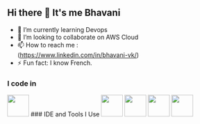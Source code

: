 ## Hi there 👋 It's me Bhavani 

                                               
- 🌱 I’m currently learning Devops
- 👯 I’m looking to collaborate on AWS Cloud
- 📫 How to reach me :
<br /> (https://www.linkedin.com/in/bhavani-vk/)
- ⚡ Fun fact: I know French.


### I code in
<img height="50" width="50" src="https://img.icons8.com/color/48/000000/python.png" /> 
### IDE and Tools I Use
<img height="50" width="50" src="https://img.icons8.com/color/48/000000/visual-studio-code-2019.png"/> <img height="50" width="50" src="https://img.icons8.com/color/48/000000/pycharm.png"/> <img height="50" width="50" src="https://img.icons8.com/color/50/000000/git.png"/> <img height="50" width="50" src="https://softwareasli.com/product/mobaxterm/.png" />


